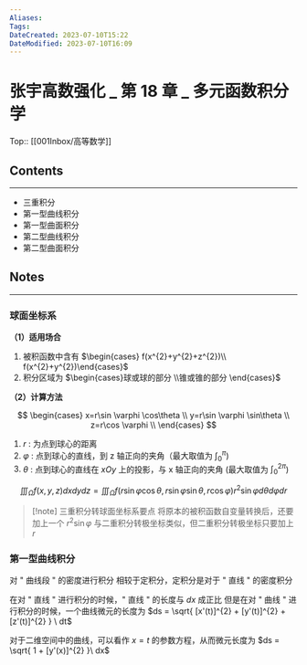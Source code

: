 ```yaml
---
Aliases: 
Tags: 
DateCreated: 2023-07-10T15:22
DateModified: 2023-07-10T16:09
---
```

# 张宇高数强化 _ 第 18 章 _ 多元函数积分学
Top:: [[001Inbox/高等数学]]

## Contents
---
- 三重积分
- 第一型曲线积分
- 第一型曲面积分
- 第二型曲线积分
- 第二型曲面积分

## Notes
---
### 球面坐标系

**（1）适用场合**

1. 被积函数中含有 $\begin{cases} f(x^{2}+y^{2}+z^{2})\\ f(x^{2}+y^{2})\end{cases}$
2. 积分区域为 $\begin{cases}球或球的部分 \\锥或锥的部分 \end{cases}$

**（2）计算方法**

$$
\begin{cases}
x=r\sin \varphi \cos\theta \\
y=r\sin \varphi \sin\theta \\
z=r\cos \varphi  \\
\end{cases}
$$

1. $r$ : 为点到球心的距离
2. $\varphi$ : 点到球心的直线，到 z 轴正向的夹角（最大取值为 $\int_{0}^{\pi}$)
3. $\theta$ : 点到球心的直线在 $xOy$ 上的投影，与 x 轴正向的夹角 (最大取值为 $\int_{0}^{2\pi}$)

$$
\iiint_{\Omega}f(x,y,z)dxdydz = \iiint_{\Omega}f(r\sin \varphi \cos \theta,r\sin \varphi \sin \theta, r\cos \varphi)r^{2}\sin \varphi d\theta d\varphi dr 
$$

> [!note] 三重积分转球面坐标系要点
> 将原本的被积函数自变量转换后，还要加上一个 $r^{2}\sin \varphi$
> 与二重积分转极坐标类似，但二重积分转极坐标只要加上 $r$

### 第一型曲线积分

对 " 曲线段 " 的密度进行积分
相较于定积分，定积分是对于 " 直线 " 的密度积分

在对 " 直线 " 进行积分的时候，" 直线 " 的长度与 $dx$ 成正比
但是在对 " 曲线 " 进行积分的时候，一个曲线微元的长度为 $ds = \sqrt{ [x'(t)]^{2} + [y'(t)]^{2} + [z'(t)]^{2} } \ dt$

对于二维空间中的曲线，可以看作 $x=t$ 的参数方程，从而微元长度为 $ds = \sqrt{ 1 + [y'(x)]^{2} }\ dx$
